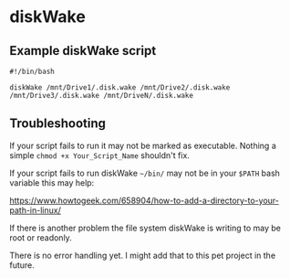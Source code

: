 # diskWake

## Example diskWake script
```shell
#!/bin/bash

diskWake /mnt/Drive1/.disk.wake /mnt/Drive2/.disk.wake /mnt/Drive3/.disk.wake /mnt/DriveN/.disk.wake
```
## Troubleshooting 
If your script fails to run it may not be marked as executable. Nothing a simple `chmod +x Your_Script_Name` shouldn't fix.

If your script fails to run diskWake `~/bin/` may not be in your `$PATH` bash variable this may help:

https://www.howtogeek.com/658904/how-to-add-a-directory-to-your-path-in-linux/

If there is another problem the file system diskWake is writing to may be root or readonly.

There is no error handling yet. I might add that to this pet project in the future.
